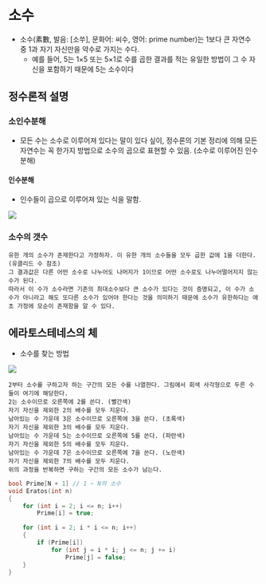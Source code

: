 # 소수

+ 소수(素數, 발음: [소쑤], 문화어: 씨수, 영어: prime number)는 1보다 큰 자연수 중 1과 자기 자신만을 약수로 가지는 수다. 
  + 예를 들어, 5는 1×5 또는 5×1로 수를 곱한 결과를 적는 유일한 방법이 그 수 자신을 포함하기 때문에 5는 소수이다

## 정수론적 설명

### 소인수분해

+ 모든 수는 소수로 이루어져 있다는 말이 있다 싶이, 정수론의 기본 정리에 의해  모든 자연수는 꼭 한가지 방법으로 소수의 곱으로 표현할 수 있음. (소수로 이루어진 인수분해)

#### 인수분해

+ 인수들이 곱으로 이루어져 있는 식을 말함.

<img src="https://render.githubusercontent.com/render/math?math=%7B%5Cdisplaystyle%20x%5E%7B2%7D%2B7x%2B12%7Dx%5E%7B2%7D%2B7x%2B12%20%3D%20%7B%5Cdisplaystyle%20(x%2B3)(x%2B4)%7D(x%2B3)(x%2B4)">

### 소수의 갯수
```
유한 개의 소수가 존재한다고 가정하자. 이 유한 개의 소수들을 모두 곱한 값에 1을 더한다. (유클리드 수 참조) 
그 결과값은 다른 어떤 소수로 나누어도 나머지가 1이므로 어떤 소수로도 나누어떨어지지 않는 수가 된다. 
따라서 이 수가 소수라면 기존의 최대소수보다 큰 소수가 있다는 것이 증명되고, 이 수가 소수가 아니라고 해도 또다른 소수가 있어야 한다는 것을 의미하기 때문에 소수가 유한하다는 애초 가정에 모순이 존재함을 알 수 있다.
```

## 에라토스테네스의 체

+ 소수를 찾는 방법

![](https://upload.wikimedia.org/wikipedia/commons/b/b9/Sieve_of_Eratosthenes_animation.gif)

```
2부터 소수를 구하고자 하는 구간의 모든 수를 나열한다. 그림에서 회색 사각형으로 두른 수들이 여기에 해당한다.
2는 소수이므로 오른쪽에 2를 쓴다. (빨간색)
자기 자신을 제외한 2의 배수를 모두 지운다.
남아있는 수 가운데 3은 소수이므로 오른쪽에 3을 쓴다. (초록색)
자기 자신을 제외한 3의 배수를 모두 지운다.
남아있는 수 가운데 5는 소수이므로 오른쪽에 5를 쓴다. (파란색)
자기 자신을 제외한 5의 배수를 모두 지운다.
남아있는 수 가운데 7은 소수이므로 오른쪽에 7을 쓴다. (노란색)
자기 자신을 제외한 7의 배수를 모두 지운다.
위의 과정을 반복하면 구하는 구간의 모든 소수가 남는다.
```

```cpp
bool Prime[N + 1] // 1 ~ N의 소수
void Eratos(int n)
{
    for (int i = 2; i <= n; i++)
	    Prime[i] = true;

    for (int i = 2; i * i <= n; i++)
	{
		if (Prime[i])
			for (int j = i * i; j <= n; j += i)
			    Prime[j] = false;
	}
}

```

